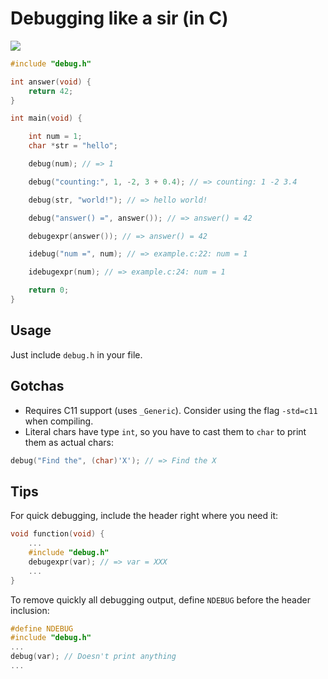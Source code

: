 # Debugging like a sir (in C)

![](http://oi59.tinypic.com/5yw50z.jpg)

```c
#include "debug.h"

int answer(void) {
    return 42;
}

int main(void) {

    int num = 1;
    char *str = "hello";

    debug(num); // => 1

    debug("counting:", 1, -2, 3 + 0.4); // => counting: 1 -2 3.4

    debug(str, "world!"); // => hello world!

    debug("answer() =", answer()); // => answer() = 42

    debugexpr(answer()); // => answer() = 42

    idebug("num =", num); // => example.c:22: num = 1

    idebugexpr(num); // => example.c:24: num = 1

    return 0;
}
```

## Usage

Just include `debug.h` in your file.

## Gotchas

* Requires C11 support (uses `_Generic`). Consider using the flag `-std=c11` when compiling.
* Literal chars have type `int`, so you have to cast them to `char` to print them as actual chars:

```c
debug("Find the", (char)'X'); // => Find the X
```

## Tips

For quick debugging, include the header right where you need it:

```c
void function(void) {
    ...
    #include "debug.h"
    debugexpr(var); // => var = XXX
    ...
}
```

To remove quickly all debugging output, define `NDEBUG` before the header inclusion:

```c
#define NDEBUG
#include "debug.h"
...
debug(var); // Doesn't print anything
...
```
